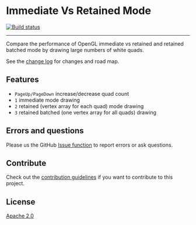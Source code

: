 # Immediate Vs Retained Mode

[![Build status](https://ci.appveyor.com/api/projects/status/br25s3qddw6scxe4?svg=true)](https://ci.appveyor.com/project/danielscherzer/immediatevsretainedmode)

---------------------------------------

Compare the performance of OpenGL immediate vs retained and retained batched mode by drawing large numbers of white quads.


See the [change log](CHANGELOG.md) for changes and road map.

## Features
- `PageUp/PageDown` increase/decrease quad count
- `1` immediate mode drawing
- `2` retained (vertex array for each quad) mode drawing
- `3` retained batched (one vertex array for all quads) drawing

## Errors and questions
Please us the GitHub [Issue function](https://github.com/danielscherzer/ImmediateVsRetainedMode/issues/new) to report errors or ask questions.

## Contribute
Check out the [contribution guidelines](CONTRIBUTING.md)
if you want to contribute to this project.


## License
[Apache 2.0](http://www.apache.org/licenses/LICENSE-2.0)